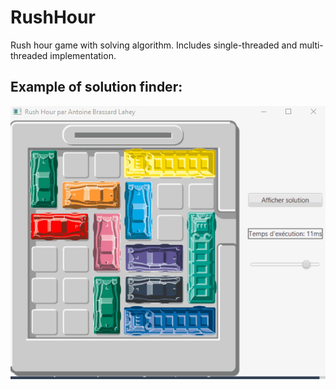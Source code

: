 # RushHour
Rush hour game with solving algorithm. Includes single-threaded and multi-threaded implementation.

## Example of solution finder:
![](solver.gif)
